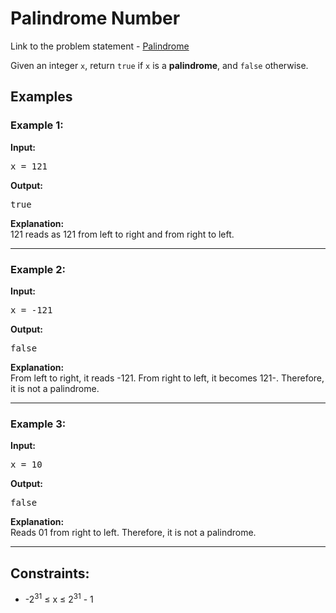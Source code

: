 <h1>Palindrome Number</h1>

<p> Link to the problem statement - <a href="https://leetcode.com/problems/palindrome-number/description/">Palindrome</a></p> 

<p>Given an integer <code>x</code>, return <code>true</code> if <code>x</code> is a <strong>palindrome</strong>, and <code>false</code> otherwise.</p>

<h2>Examples</h2>

<h3>Example 1:</h3>
<p><strong>Input:</strong></p>
<pre>
x = 121
</pre>
<p><strong>Output:</strong></p>
<pre>
true
</pre>
<p><strong>Explanation:</strong><br>
121 reads as 121 from left to right and from right to left.
</p>

<hr>

<h3>Example 2:</h3>
<p><strong>Input:</strong></p>
<pre>
x = -121
</pre>
<p><strong>Output:</strong></p>
<pre>
false
</pre>
<p><strong>Explanation:</strong><br>
From left to right, it reads -121. From right to left, it becomes 121-. Therefore, it is not a palindrome.
</p>

<hr>

<h3>Example 3:</h3>
<p><strong>Input:</strong></p>
<pre>
x = 10
</pre>
<p><strong>Output:</strong></p>
<pre>
false
</pre>
<p><strong>Explanation:</strong><br>
Reads 01 from right to left. Therefore, it is not a palindrome.
</p>

<hr>

<h2>Constraints:</h2>
<ul>
  <li>-2<sup>31</sup> ≤ x ≤ 2<sup>31</sup> - 1</li>
</ul>
